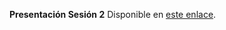 **Presentación Sesión 2**
Disponible en [este enlace](https://docs.google.com/presentation/d/1SdDWbyuGMqUrp_29_KlbaX1JSSmRQhEDNvZlEHHIjDA/edit?usp=share_link).
